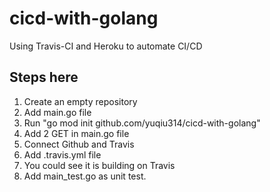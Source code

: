 # cicd-with-golang

Using Travis-CI and Heroku to automate CI/CD

## Steps here
1. Create an empty repository
2. Add main.go file
3. Run "go mod init github.com/yuqiu314/cicd-with-golang"
4. Add 2 GET in main.go file
5. Connect Github and Travis
6. Add .travis.yml file
7. You could see it is building on Travis
8. Add main_test.go as unit test.